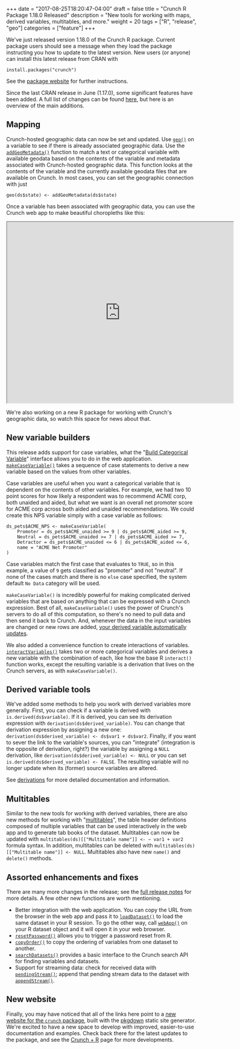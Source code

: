 +++
date = "2017-08-25T18:20:47-04:00"
draft = false
title = "Crunch R Package 1.18.0 Released"
description = "New tools for working with maps, derived variables, multitables, and more."
weight = 20
tags = ["R", "release", "geo"]
categories = ["feature"]
+++

We've just released version 1.18.0 of the Crunch R package. Current package users should see a message when they load the package instructing you how to update to the latest version. New users (or anyone) can install this latest release from CRAN with

    install.packages("crunch")

See the [package website](/r/crunch/) for further instructions.

Since the last CRAN release in June (1.17.0), some significant features have been added. A full list of changes can be found [here](/r/crunch/news/#crunch-1-18-0), but here is an overview of the main additions.

## Mapping

Crunch-hosted geographic data can now be set and updated. Use [`geo()`](/r/crunch/reference/geo.html) on a variable to see if there is already associated geographic data. Use the [`addGeoMetadata()`]((/r/crunch/reference/addGeoMetadata.html)) function to match a text or categorical variable with available geodata based on the contents of the variable and metadata associated with Crunch-hosted geographic data. This function looks at the contents of the variable and the currently available geodata files that are available on Crunch. In most cases, you can set the geographic connection with just

```{r}
geo(ds$state) <- addGeoMetadata(ds$state)
```

Once a variable has been associated with geographic data, you can use the Crunch web app to make beautiful choropleths like this:

<div style="text-align: center;">
<iframe src="https://s.crunch.io/widget/index.html#/ds/b877914954c7e82db199753717ddaef9/row/00001c/column/000003?viz=geo&cp=percent&dp=0&grp=stack" width="600" height="480"></iframe></div>

We're also working on a new R package for working with Crunch's geographic data, so watch this space for news about that.

## New variable builders

This release adds support for case variables, what the "[Build Categorical Variable](http://support.crunch.io/crunch/crunch_creating-a-categorical-variable.html)" interface allows you to do in the web application. [`makeCaseVariable()`](/r/crunch/reference/makeCaseVariable.html) takes a sequence of case statements to derive a new variable based on the values from other variables.

Case variables are useful when you want a categorical variable that is dependent on the contents of other variables. For example, we had two 10 point scores for how likely a respondent was to recommend ACME corp, both unaided and aided, but what we want is an overall net promoter score for ACME corp across both aided and unaided recommendations. We could create this NPS variable simply with a case variable as follows:

```{r}
ds_pets$ACME_NPS <- makeCaseVariable(
    Promoter = ds_pets$ACME_unaided >= 9 | ds_pets$ACME_aided >= 9,
    Neutral = ds_pets$ACME_unaided >= 7 | ds_pets$ACME_aided >= 7,
    Detractor = ds_pets$ACME_unaided <= 6 | ds_pets$ACME_aided <= 6,
    name = "ACME Net Promoter"
)
```

Case variables match the first case that evaluates to `TRUE`, so in this example, a value of `9` gets classified as "promoter" and not "neutral". If none of the cases match and there is no `else` case specified, the system default `No Data` category will be used.

`makeCaseVariable()` is incredibly powerful for making complicated derived variables that are based on anything that can be expressed with a Crunch expression. Best of all, `makeCaseVariable()` uses the power of Crunch's servers to do all of this computation, so there's no need to pull data and then send it back to Crunch. And, whenever the data in the input variables are changed or new rows are added, [your derived variable automatically updates](/r/crunch/articles/derive.html).

We also added a convenience function to create interactions of variables. [`interactVariables()`](/r/crunch/reference/interactVariables.html) takes two or more categorical variables and derives a new variable with the combination of each, like how the base R `interact()` function works, except the resulting variable is a derivation that lives on the Crunch servers, as with `makeCaseVariable()`.

## Derived variable tools

We've added some methods to help you work with derived variables more generally. First, you can check if a variable is derived with `is.derived(ds$variable)`. If it is derived, you can see its derivation expression with `derivation(ds$derived_variable)`. You can change that derivation expression by assigning a new one: `derivation(ds$derived_variable) <- ds$var1 + ds$var2`. Finally, if you want to sever the link to the variable's sources, you can "integrate" (integration is the opposite of derivation, right?) the variable by assigning a `NULL` derivation, like `derivation(ds$derived_variable) <- NULL` or you can set `is.derived(ds$derived_variable) <- FALSE`. The resulting variable will no longer update when its (former) source variables are altered.

See [derivations](/r/crunch/reference/derivations.html) for more detailed documentation and information.

## Multitables

Similar to the new tools for working with derived variables, there are also new methods for working with "[multitables](/r/crunch/reference/multitable-catalog.html)", the table header definitions composed of multiple variables that can be used interactively in the web app and to generate tab books of the dataset. Multitables can now be updated with `multitables(ds)[["Multitable name"]] <- ~ var1 + var2` formula syntax. In addition, multitables can be deleted with `multitables(ds)[["Multitable name"]] <- NULL`. Multitables also have new `name()` and `delete()` methods.

## Assorted enhancements and fixes

There are many more changes in the release; see the [full release notes](/r/crunch/news/#crunch-1-18-0) for more details. A few other new functions are worth mentioning.

* Better integration with the web application. You can copy the URL from the browser in the web app and pass it to [`loadDataset()`](/r/crunch/reference/loadDataset.html) to load the same dataset in your R session. To go the other way, call [`webApp()`](/r/crunch/reference/webApp.html) on your R dataset object and it will open it in your web browser.
* [`resetPassword()`](/r/crunch/reference/resetPassword.html) allows you to trigger a password reset from R.
* [`copyOrder()`](/r/crunch/reference/copyOrder.html) to copy the ordering of variables from one dataset to another.
* [`searchDatasets()`](/r/crunch/reference/searchDatasets.html) provides a basic interface to the Crunch search API for finding variables and datasets.
* Support for streaming data: check for received data with [`pendingStream()`](/r/crunch/reference/pendingStream.html); append that pending stream data to the dataset with [`appendStream()`](/r/crunch/reference/appendStream.html).

## New website

Finally, you may have noticed that all of the links here point to a [new website for the `crunch` package](/r/crunch/), built with the [pkgdown](https://github.com/hadley/pkgdown) static site generator. We're excited to have a new space to develop with improved, easier-to-use documentation and examples. Check back there for the latest updates to the package, and see the [Crunch + R](/r/) page for more developments.
